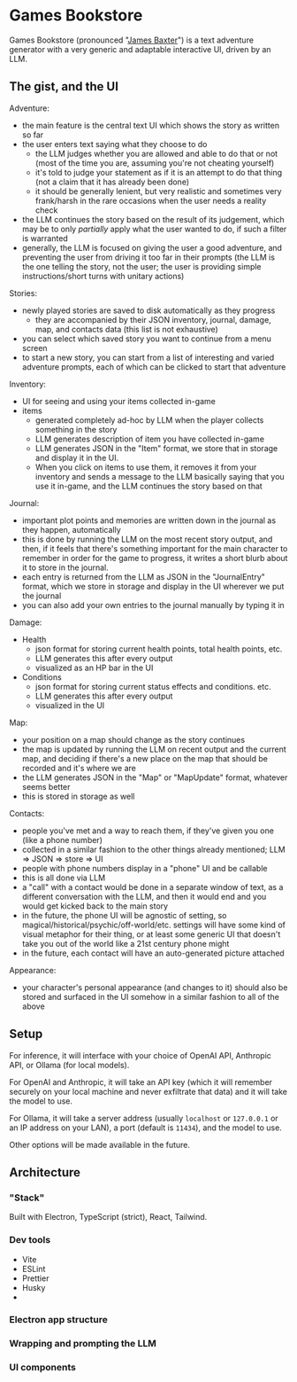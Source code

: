 # Games Bookstore

Games Bookstore (pronounced "[James Baxter](https://adventuretime.fandom.com/wiki/James_Baxter)") is a text adventure generator with a very generic and adaptable interactive UI, driven by an LLM.

## The gist, and the UI

Adventure:

- the main feature is the central text UI which shows the story as written so far
- the user enters text saying what they choose to do
  - the LLM judges whether you are allowed and able to do that or not (most of the time you are, assuming you're not cheating yourself)
  - it's told to judge your statement as if it is an attempt to do that thing (not a claim that it has already been done)
  - it should be generally lenient, but very realistic and sometimes very frank/harsh in the rare occasions when the user needs a reality check
- the LLM continues the story based on the result of its judgement, which may be to only *partially* apply what the user wanted to do, if such a filter is warranted
- generally, the LLM is focused on giving the user a good adventure, and preventing the user from driving it too far in their prompts (the LLM is the one telling the story, not the user; the user is providing simple instructions/short turns with unitary actions)

Stories:

- newly played stories are saved to disk automatically as they progress
  - they are accompanied by their JSON inventory, journal, damage, map, and contacts data (this list is not exhaustive)
- you can select which saved story you want to continue from a menu screen
- to start a new story, you can start from a list of interesting and varied adventure prompts, each of which can be clicked to start that adventure

Inventory:

- UI for seeing and using your items collected in-game
- items
  - generated completely ad-hoc by LLM when the player collects something in the story
  - LLM generates description of item you have collected in-game
  - LLM generates JSON in the "Item" format, we store that in storage and display it in the UI.
  - When you click on items to use them, it removes it from your inventory and sends a message to the LLM basically saying that you use it in-game, and the LLM continues the story based on that

Journal:

- important plot points and memories are written down in the journal as they happen, automatically
- this is done by running the LLM on the most recent story output, and then, if it feels that there's something important for the main character to remember in order for the game to progress, it writes a short blurb about it to store in the journal.
- each entry is returned from the LLM as JSON in the "JournalEntry" format, which we store in storage and display in the UI wherever we put the journal
- you can also add your own entries to the journal manually by typing it in

Damage:

- Health
  - json format for storing current health points, total health points, etc.
  - LLM generates this after every output
  - visualized as an HP bar in the UI
- Conditions
  - json format for storing current status effects and conditions. etc.
  - LLM generates this after every output
  - visualized in the UI

Map:

- your position on a map should change as the story continues
- the map is updated by running the LLM on recent output and the current map, and deciding if there's a new place on the map that should be recorded and it's where we are
- the LLM generates JSON in the "Map" or "MapUpdate" format, whatever seems better
- this is stored in storage as well

Contacts:

- people you've met and a way to reach them, if they've given you one (like a phone number)
- collected in a similar fashion to the other things already mentioned; LLM => JSON => store => UI
- people with phone numbers display in a "phone" UI and be callable
- this is all done via LLM
- a "call" with a contact would be done in a separate window of text, as a different conversation with the LLM, and then it would end and you would get kicked back to the main story
- in the future, the phone UI will be agnostic of setting, so magical/historical/psychic/off-world/etc. settings will have some kind of visual metaphor for their thing, or at least some generic UI that doesn't take you out of the world like a 21st century phone might
- in the future, each contact will have an auto-generated picture attached

Appearance:

- your character's personal appearance (and changes to it) should also be stored and surfaced in the UI somehow in a similar fashion to all of the above

## Setup

For inference, it will interface with your choice of OpenAI API, Anthropic API, or Ollama (for local models).

For OpenAI and Anthropic, it will take an API key (which it will remember securely on your local machine and never exfiltrate that data) and it will take the model to use.

For Ollama, it will take a server address (usually `localhost` or `127.0.0.1` or an IP address on your LAN), a port (default is `11434`), and the model to use.

Other options will be made available in the future.

## Architecture

### "Stack"

Built with Electron, TypeScript (strict), React, Tailwind.

### Dev tools

- Vite
- ESLint
- Prettier
- Husky
-

### Electron app structure



### Wrapping and prompting the LLM

### UI components
